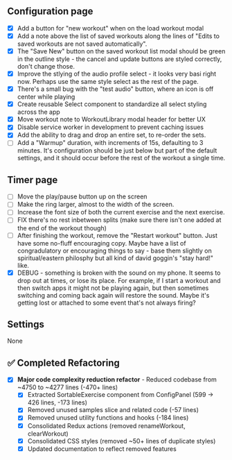 ## Configuration page

- [x] Add a button for "new workout" when on the load workout modal
- [x] Add a note above the list of saved workouts along the lines of "Edits to saved workouts are not saved automatically".
- [x] The "Save New" button on the saved workout list modal should be green in the outline style - the cancel and update buttons are styled correctly, don't change those.
- [x] Improve the stlying of the audio profile select - it looks very basi right now. Perhaps use the same style select as the rest of the page.
- [x] There's a small bug with the "test audio" button, where an icon is off center while playing
- [x] Create reusable Select component to standardize all select styling across the app
- [x] Move workout note to WorkoutLibrary modal header for better UX
- [x] Disable service worker in development to prevent caching issues
- [x] Add the ability to drag and drop an entire set, to re-order the sets.
- [ ] Add a "Warmup" duration, with increments of 15s, defaulting to 3 minutes. It's configuration should be just below but part of the default settings, and it should occur before the rest of the workout a single time.

## Timer page

- [ ] Move the play/pause button up on the screen
- [ ] Make the ring larger, almost to the width of the screen.
- [ ] Increase the font size of both the current exercise and the next exercise.
- [ ] FIX there's no rest inbetween splits (make sure there isn't one added at the end of the workout though)
- [ ] After finishing the workout, remove the "Restart workout" button. Just have some no-fluff encouraging copy. Maybe have a list of congradulatory or encouraging things to say - base them slightly on spiritual/eastern philosphy but all kind of david goggin's "stay hard!" like.
- [x] DEBUG - something is broken with the sound on my phone. It seems to drop out at times, or lose its place. For example, if I start a workout and then switch apps it might not be playing again, but then sometimes switching and coming back again will restore the sound. Maybe it's getting lost or attached to some event that's not always firing?

## Settings

None

## ✅ Completed Refactoring

- [x] **Major code complexity reduction refactor** - Reduced codebase from ~4750 to ~4277 lines (-470+ lines)
  - [x] Extracted SortableExercise component from ConfigPanel (599 → 426 lines, -173 lines)
  - [x] Removed unused samples slice and related code (-57 lines)
  - [x] Removed unused utility functions and hooks (-184 lines)  
  - [x] Consolidated Redux actions (removed renameWorkout, clearWorkout)
  - [x] Consolidated CSS styles (removed ~50+ lines of duplicate styles)
  - [x] Updated documentation to reflect removed features
